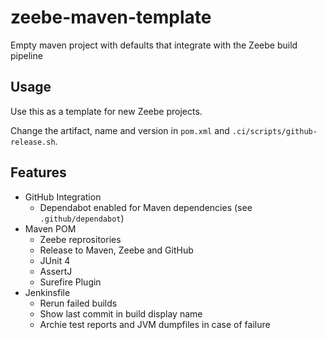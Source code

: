 # zeebe-maven-template
Empty maven project with defaults that integrate with the Zeebe build pipeline

## Usage
Use this as a template for new Zeebe projects.

Change the artifact, name and version in `pom.xml` and `.ci/scripts/github-release.sh`.

## Features
* GitHub Integration
  * Dependabot enabled for Maven dependencies (see `.github/dependabot`) 
* Maven POM
  * Zeebe reprositories
  * Release to Maven, Zeebe and GitHub
  * JUnit 4
  * AssertJ
  * Surefire Plugin
* Jenkinsfile
  * Rerun failed builds
  * Show last commit in build display name
  * Archie test reports and JVM dumpfiles in case of failure